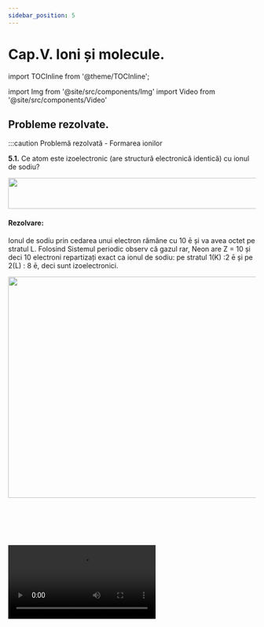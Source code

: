```yaml
---
sidebar_position: 5
---
```


# Cap.V. Ioni și molecule.


import TOCInline from '@theme/TOCInline';

<TOCInline toc={toc} />



import Img from '@site/src/components/Img'
import Video from '@site/src/components/Video'


## Probleme rezolvate.








:::caution Problemă rezolvată - Formarea ionilor

**5.1.** Ce atom este izoelectronic (are structură electronică identică) cu ionul de sodiu?


<Img className="img-responsive4" src="chimie/clasa7/capitolul5/5_1_Poza9_IonSodiu_ProblemaModel1_vers2.jpg" width="1000" height="63" />

#### Rezolvare:

Ionul de sodiu prin cedarea unui electron rămâne cu 10 ē și va avea octet pe stratul L. Folosind Sistemul periodic observ că gazul rar, Neon are Z = 10 și deci 10 electroni repartizați exact ca ionul de sodiu: pe stratul 1(K) :2 ē și pe 2(L) : 8 ē, deci sunt izoelectronici.

<Img className="img-responsive4" src="chimie/clasa7/capitolul5/5_1_Poza10_Schema_ProblemaModel1_vers2.jpg" width="1000" height="450" />



<br></br>
<br></br>



<Video src="https://www.youtube.com/embed/vqi2YVBrGXc" />




:::


:::caution Problemă rezolvată - Formarea ionilor

**5.2.** Ce atom este izoelectronic cu ionul de clor?


<Img className="img-responsive4" src="chimie/clasa7/capitolul5/5_1_Poza11_IonClor_ProblemaModel2_vers2.jpg" width="1000" height="118" />

#### Rezolvare:

Prin acceptarea unui electron ionul de clor va avea 18 ē.                                                  

Privind în Sistemul periodic, observ că gazul rar Argon(Ar) are Z =18, cu aceeași configurație electronică cu ionul de clor : 1(K) :2 ē, 2(L):8 ē și 3(L): 8 ē. 

<Img className="img-responsive4" src="chimie/clasa7/capitolul5/5_1_Poza12_Schema_ProblemaModel2_vers2.jpg" width="1000" height="393" />



<br></br>
<br></br>


<Video src="https://www.youtube.com/embed/UOD6i6SEMrw" />




:::







:::caution Problemă rezolvată - Formarea compușilor ionici

**5.3.** Modelează formarea compusului ionic dintre potasiu și sulf ?

<Video src="https://www.youtube.com/embed/OclTIJ8J1IU" />

<br></br>



<Img className="img-responsive4" src="chimie/clasa7/capitolul5/5_2_1_Poza4_DateProblema_ProblemaModel3_vers2.jpg" width="1000" height="192" />

#### Rezolvare:

Pentru a obține un compus ionic, neutru din punct de vedere electric, trebuie să avem doi atomi de potasiu care să cedeze împreună doi electroni atomului de sulf.  

<Img className="img-responsive4" src="chimie/clasa7/capitolul5/5_2_1_Poza5_RezolvareProblema_ProblemaModel3_vers2.jpg" width="1000" height="115" />






:::






:::caution Problemă rezolvată - Valența


**5.4.** Se dau următoarele elemente chimice: Na (Z = 11), Al (Z = 13), O (Z =8) și F (Z = 9). Modelează compușii ionici care îi pot forma aceste elemente chimice și determină valențele lor.

#### Rezolvare:

- Întâi aflăm grupele principale (nr. electronilor de valență) ale celor patru elemente scriind configurația electronică a acestora : 

  - Na (Z = 11) : 1(K) :2 ē, 2(L) : 8 ē, 3 (M) : 1 ē , deci are un electron de valență, fiind în grupa I A.
  
  - Al (Z = 13) : 1(K) :2 ē, 2(L) : 8 ē, 3 (M) : 3 ē , deci are trei electroni de valență, fiind în grupa III A.
  
  - O (Z = 8) : 1(K) :2 ē, 2(L) : 6 ē , deci are șase electroni de valență, fiind în grupa VIA.
   
  - F (Z = 9) : 1(K) :2 ē, 2(L) : 7 ē , deci are șapte electroni de valență, fiind în grupa VIIA.
   

- În funcție de numărul electronilor de valență scriem procesul de ionizare al acestor atomi. Cei care au un număr mic de electroni pe ultimul strat ( maxim trei ), vor ceda acești electroni, rămânând cu configurația stabilă a penultimului strat.

Atomii care au un număr mare de electroni de valență, vor accepta electroni pentru a avea octet pe ultimul strat ( 8 – nr. grupă).


<Img className="img-responsive4" src="chimie/clasa7/capitolul5/5_4_Poza2_Sodiu_ProblemaModel4.jpg" width="1280" height="162" />

<br></br>
<br></br>


<Img className="img-responsive4" src="chimie/clasa7/capitolul5/5_4_Poza3_Aluminiu_ProblemaModel4.jpg" width="1280" height="160" />

<br></br>
<br></br>


<Img className="img-responsive4" src="chimie/clasa7/capitolul5/5_4_Poza4_Oxigen_ProblemaModel4.jpg" width="1280" height="136" />


<br></br>
<br></br>

<Img className="img-responsive4" src="chimie/clasa7/capitolul5/5_4_Poza5_Fluor_ProblemaModel4.jpg" width="1280" height="175" />

<br></br>
<br></br>

- Modelăm formarea compușilor ionici astfel încât numărul sarcinilor pozitive să fie egal cu numărul sarcinilor negative:

<Img className="img-responsive4" src="chimie/clasa7/capitolul5/5_4_Poza6_Rezolvare_ProblemaModel4_vers2.jpg" width="1000" height="223" />




<br></br>
<br></br>


<Video src="https://www.youtube.com/embed/VRfmHyZ2Zek" />




:::




:::caution Problemă rezolvată - Valența


**5.5.** Modelează formarea moleculei dintre hidrogen, H (Z = 1) și sulf, S (Z = 16).

#### Rezolvare:

- Întâi aflăm numărul electronilor de valență ale celor două elemente scriind configurația electronică a acestora :  

  - H (Z = 1) : 1(K) :1 ē, deci are un electron de valență.
  
  - S (Z = 16 ) : 1(K) :2 ē, 2(L) : 8 ē, 3 (M) : 6 ē , deci are șase electroni de valență.
  
- Știind electronii de valență ai celor doi atomi, observăm că doi atomi de H trebuie să pună fiecare în comun câte un electron, astfel încât sulful să ajungă la octet și hidrogenul la dublet.


<Img className="img-responsive4" src="chimie/clasa7/capitolul5/5_4_Poza7_AcidSulfhidric_ProblemaModel5_vers2.jpg" width="1000" height="127" />



H este monovalent (are valența I) deoarece pune în comun un electron.

S este divalent (are valența II) deoarece pune în comun doi electroni.
 



:::




<br></br>
<br></br>


## Exerciții.






:::caution Exerciții recapitulative - Ioni și molecule

**5.6.** Completează următoarele afirmații:

a) Ionii sunt particule încărcate cu ………………………………… provenite din atomi sau grupe de atomi, prin cedare sau acceptare de unul sau mai mulți …………………….
 
b) Nucleul ionului format este ……………… cu cel al atomului din care provine.

c) Ionii și atomii care au același număr de electroni se numesc ………………………… .

d) Valența egală cu numărul electronilor cedați sau acceptați se numește ………………… .

e) Metalele au caracter electrochimic ………………………………… .

f) Nemetalele au caracter electrochimic ……………………………… .

g) Gazele rare sunt zerovalente, deoarece ele deja au structură stabilă de .................. sau ...............pe ultimul strat și nu formează .....................................................................

h) Metalele din grupele principale au valența egală cu …………………………………… .

i) Nemetalele au valența egală cu …………………………………………………………………………….

j) Moleculele se formează prin ……………………………………………… de electroni, între elemente cu același …………………… chimic.

k) Compușii ionici și moleculele sunt …………………… din punct de vedere electric.

l) Anionii sunt ioni……………… , iar cationii sunt ioni…………………… .

<br></br>



**5.7.** Ce atom este izoelectronic (are structură electronică identică) cu ionul de aluminiu? Utilizează informațiile din Sistemul periodic.

<br></br>

**5.8.** Modelează formarea compusului ionic dintre magneziu și brom. Utilizează informațiile din Sistemul periodic.

<br></br>

**5.9.** Se dau următoarele elemente chimice: Mg(Z = 12), Al(Z = 13), S(Z =16) și Cl(Z = 17). Modelează compușii ionici care îi pot forma aceste elemente chimice și determină valențele lor.

<br></br>

**5.10.** Modelează formarea moleculelor de brom(Br<sub>2</sub>) și acid bromhidric (HBr). Utilizează informațiile din Sistemul periodic.

<br></br>

**5.11.** Modelează formarea moleculelor de hidrogen, apă, amoniac și metan și apoi calculează masa lor moleculară. Utilizează informațiile din Sistemul periodic.

<br></br>

**5.12.** Scrie în dreptul fiecărei substanțe ce fel de substanță este simplă(metal/nemetal) sau compusă(compus ionic/molecular):

a)	Na

b)	AlBr<sub>3</sub>

c)	P

d)	SO


:::




<br></br>
<br></br>


## Test de autoevaluare.



:::caution Test de autoevaluare - Ioni și molecule


**5.13.** Scrie în dreptul fiecărei substanțe ce fel de substanță este : simplă (metal/nemetal) sau compusă (compus ionic/molecular): **-1p**

a) Al

b) MgCl<sub>2</sub>

c) S

d) CO<sub>2</sub>


<br></br>





**5.14.** Se dă gazul rar argon (Ar) cu Z=18 și atomul de sulf cu Z=16. **-1p**

a) Arată formarea ionului de sulf.

b) Este izoelectronic argonul cu ionul de sulf ?

<br></br>


**5.15.** Asociază speciile chimice din coloana A cu cele din coloana B: **-1p**




<Img className="img-responsive4" src="chimie/clasa7/capitolul5/5_7_Poza1_Exercitiul4.jpg" width="1000" height="269" />




<br></br>
<br></br>
<br></br>


**5.16.** Se dau următoarele elemente chimice: K (G = IA), Al (G =IIIA), I (G = VIIA) și O (G = VIA) . Modelează compușii ionici formați de aceste elemente chimice și determină valențele elementelor din acești compuși. **-2p**

<br></br>



**5.17.** Modelează formarea moleculelor de fluor și amoniac și determină valențele elementelor din acești compuși.**-2p**

<br></br>



**5.18.** Calculează masa moleculară a metanului. **-1p**

<br></br>


Din oficiu **-2p**






:::




<br></br>
<br></br>








